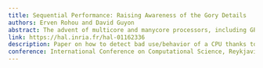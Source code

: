 ```yaml
---
title: Sequential Performance: Raising Awareness of the Gory Details
authors: Erven Rohou and David Guyon
abstract: The advent of multicore and manycore processors, including GPUs, in the customer market encouraged developers to focus on extraction of parallelism. While it is certainly true that parallelism can deliver performance boosts, parallelization is also a very complex and error-prone task, and any applications are still dominated by sequential sections. Micro-architectures have become extremely complex, and they usually do a very good job at executing fast a given sequence of instructions. When they occasionally fail, however, the penalty is severe. Pathological behaviors often have their roots in very low-level details of the micro-architecture, hardly available to the programmer. We argue that the impact of these low-level features on performance has been overlooked, often relegated to experts. We show that a few metrics can be easily defined to help assess the overall performance of an application, and quickly diagnose a problem. Finally, we illustrate our claim with a simple prototype, along with use cases.
link: https://hal.inria.fr/hal-01162336
description: Paper on how to detect bad use/behavior of a CPU thanks to an extension of the hwlock software
conference: International Conference on Computational Science, Reykjavik, Iceland
---
```


